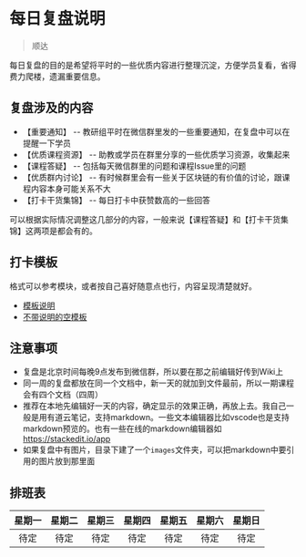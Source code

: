 # 每日复盘说明

> 顺达 

每日复盘的目的是希望将平时的一些优质内容进行整理沉淀，方便学员复看，省得费力爬楼，遗漏重要信息。

## 复盘涉及的内容
- 【重要通知】 -- 教研组平时在微信群里发的一些重要通知，在复盘中可以在提醒一下学员
- 【优质课程资源】 -- 助教或学员在群里分享的一些优质学习资源，收集起来
- 【课程答疑】 -- 包括每天微信群里的问题和课程Issue里的问题
- 【优质群内讨论】 -- 有时候群里会有一些关于区块链的有价值的讨论，跟课程内容本身可能关系不大
- 【打卡干货集锦】 -- 每日打卡中获赞数高的一些回答

可以根据实际情况调整这几部分的内容，一般来说【课程答疑】和【打卡干货集锦】这两项是都会有的。

## 打卡模板

格式可以参考模块，或者按自己喜好随意点也行，内容呈现清楚就好。

- [模板说明](template.md)
- [不带说明的空模板](/daily-review/template/template_empty.md)

## 注意事项

- 复盘是北京时间每晚9点发布到微信群，所以要在那之前编辑好传到Wiki上
- 同一周的复盘都放在同一个文档中，新一天的就加到文件最前，所以一期课程会有四个文档（四周）
- 推荐在本地先编辑好一天的内容，确定显示的效果正确，再放上去。我自己一般是用有道云笔记，支持markdown。一些文本编辑器比如vscode也是支持markdown预览的。也有一些在线的markdown编辑器如 https://stackedit.io/app
- 如果复盘中有图片，目录下建了一个```images```文件夹，可以把markdown中要引用的图片放到那里面

## 排班表

星期一 | 星期二 | 星期三 | 星期四 | 星期五 | 星期六 | 星期日
:---:|:---:|:---:|:---:|:---:|:---:|:---:
待定 | 待定 | 待定 | 待定 | 待定 | 待定 | 待定

